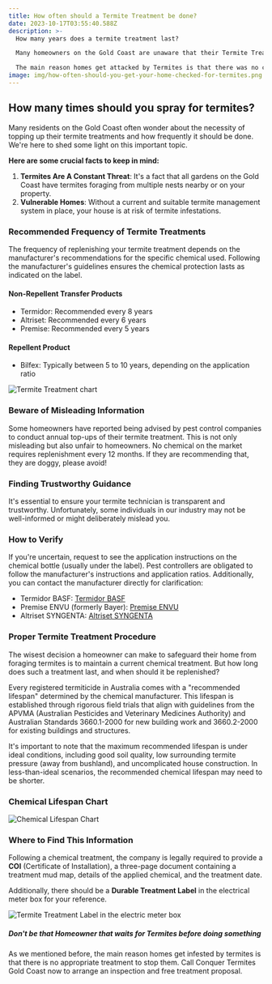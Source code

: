 ```yaml
---
title: How often should a Termite Treatment be done?
date: 2023-10-17T03:55:40.588Z
description: >-
  How many years does a termite treatment last?

  Many homeowners on the Gold Coast are unaware that their Termite Treatment needs to be replenished on the recommended chemical manufacturers' life cycle.

  The main reason homes get attacked by Termites is that there was no current chemical treatment in place! 
image: img/how-often-should-you-get-your-home-checked-for-termites.png
---
```

## How many times should you spray for termites?

Many residents on the Gold Coast often wonder about the necessity of topping up their termite treatments and how frequently it should be done. We're here to shed some light on this important topic.

**Here are some crucial facts to keep in mind:**

1. **Termites Are A Constant Threat**: It's a fact that all gardens on the Gold Coast have termites foraging from multiple nests nearby or on your property.
2. **Vulnerable Homes**: Without a current and suitable termite management system in place, your house is at risk of termite infestations.

### **Recommended Frequency of Termite Treatments**

The frequency of replenishing your termite treatment depends on the manufacturer's recommendations for the specific chemical used. Following the manufacturer's guidelines ensures the chemical protection lasts as indicated on the label.

#### **Non-Repellent Transfer Products**

* Termidor: Recommended every 8 years
* Altriset: Recommended every 6 years
* Premise: Recommended every 5 years

#### **Repellent Product**

* Bilfex: Typically between 5 to 10 years, depending on the application ratio

![Termite Treatment chart](img/chemical-recommeded-life-chart.jpg)

### **Beware of Misleading Information**

Some homeowners have reported being advised by pest control companies to conduct annual top-ups of their termite treatment. This is not only misleading but also unfair to homeowners. No chemical on the market requires replenishment every 12 months. If they are recommending that, they are doggy, please avoid! 

### **Finding Trustworthy Guidance**

It's essential to ensure your termite technician is transparent and trustworthy. Unfortunately, some individuals in our industry may not be well-informed or might deliberately mislead you.

### **How to Verify**

If you're uncertain, request to see the application instructions on the chemical bottle (usually under the label). Pest controllers are obligated to follow the manufacturer's instructions and application ratios. Additionally, you can contact the manufacturer directly for clarification:

* Termidor BASF: [Termidor BASF](https://pest-control.basf.com.au/products/termidor-he)
* Premise ENVU (formerly Bayer): [Premise ENVU](https://www.au.envu.com/pest-management/products/premisesc200)
* Altriset SYNGENTA: [Altriset SYNGENTA](https://www.syngentappm.com.au/altriset-termiticide)

### **Proper Termite Treatment Procedure**

The wisest decision a homeowner can make to safeguard their home from foraging termites is to maintain a current chemical treatment. But how long does such a treatment last, and when should it be replenished?

Every registered termiticide in Australia comes with a "recommended lifespan" determined by the chemical manufacturer. This lifespan is established through rigorous field trials that align with guidelines from the APVMA (Australian Pesticides and Veterinary Medicines Authority) and Australian Standards 3660.1-2000 for new building work and 3660.2-2000 for existing buildings and structures.

It's important to note that the maximum recommended lifespan is under ideal conditions, including good soil quality, low surrounding termite pressure (away from bushland), and uncomplicated house construction. In less-than-ideal scenarios, the recommended chemical lifespan may need to be shorter.

### **Chemical Lifespan Chart**

![Chemical Lifespan Chart](https://www.conquertermites.com.au/images/wpc/uploads/2016/08/Chemical-life-span-chart.jpg)

### **Where to Find This Information**

Following a chemical treatment, the company is legally required to provide a **COI** (Certificate of Installation), a three-page document containing a treatment mud map, details of the applied chemical, and the treatment date. 

Additionally, there should be a **Durable Treatment Label** in the electrical meter box for your reference.

![Termite Treatment Label in the electric meter box](img/treatment-label.png)

##### Don't be that Homeowner that waits for Termites before doing something

As we mentioned before, the main reason homes get infested by termites is that there is no appropriate treatment to stop them. Call Conquer Termites Gold Coast now to arrange an inspection and free treatment proposal.